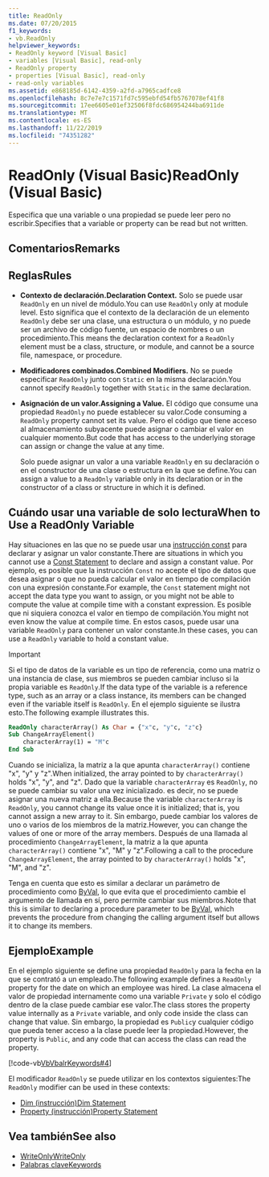 ```yaml
---
title: ReadOnly
ms.date: 07/20/2015
f1_keywords:
- vb.ReadOnly
helpviewer_keywords:
- ReadOnly keyword [Visual Basic]
- variables [Visual Basic], read-only
- ReadOnly property
- properties [Visual Basic], read-only
- read-only variables
ms.assetid: e868185d-6142-4359-a2fd-a7965cadfce8
ms.openlocfilehash: 8c7e7e7c1571fd7c595ebfd54fb5767078ef41f8
ms.sourcegitcommit: 17ee6605e01ef32506f8fdc686954244ba6911de
ms.translationtype: MT
ms.contentlocale: es-ES
ms.lasthandoff: 11/22/2019
ms.locfileid: "74351282"
---
```

# <a name="readonly-visual-basic"></a><span data-ttu-id="b2a57-102">ReadOnly (Visual Basic)</span><span class="sxs-lookup"><span data-stu-id="b2a57-102">ReadOnly (Visual Basic)</span></span>
<span data-ttu-id="b2a57-103">Especifica que una variable o una propiedad se puede leer pero no escribir.</span><span class="sxs-lookup"><span data-stu-id="b2a57-103">Specifies that a variable or property can be read but not written.</span></span>

## <a name="remarks"></a><span data-ttu-id="b2a57-104">Comentarios</span><span class="sxs-lookup"><span data-stu-id="b2a57-104">Remarks</span></span>

## <a name="rules"></a><span data-ttu-id="b2a57-105">Reglas</span><span class="sxs-lookup"><span data-stu-id="b2a57-105">Rules</span></span>

- <span data-ttu-id="b2a57-106">**Contexto de declaración.**</span><span class="sxs-lookup"><span data-stu-id="b2a57-106">**Declaration Context.**</span></span> <span data-ttu-id="b2a57-107">Solo se puede usar `ReadOnly` en un nivel de módulo.</span><span class="sxs-lookup"><span data-stu-id="b2a57-107">You can use `ReadOnly` only at module level.</span></span> <span data-ttu-id="b2a57-108">Esto significa que el contexto de la declaración de un elemento `ReadOnly` debe ser una clase, una estructura o un módulo, y no puede ser un archivo de código fuente, un espacio de nombres o un procedimiento.</span><span class="sxs-lookup"><span data-stu-id="b2a57-108">This means the declaration context for a `ReadOnly` element must be a class, structure, or module, and cannot be a source file, namespace, or procedure.</span></span>

- <span data-ttu-id="b2a57-109">**Modificadores combinados.**</span><span class="sxs-lookup"><span data-stu-id="b2a57-109">**Combined Modifiers.**</span></span> <span data-ttu-id="b2a57-110">No se puede especificar `ReadOnly` junto con `Static` en la misma declaración.</span><span class="sxs-lookup"><span data-stu-id="b2a57-110">You cannot specify `ReadOnly` together with `Static` in the same declaration.</span></span>

- <span data-ttu-id="b2a57-111">**Asignación de un valor.**</span><span class="sxs-lookup"><span data-stu-id="b2a57-111">**Assigning a Value.**</span></span> <span data-ttu-id="b2a57-112">El código que consume una propiedad `ReadOnly` no puede establecer su valor.</span><span class="sxs-lookup"><span data-stu-id="b2a57-112">Code consuming a `ReadOnly` property cannot set its value.</span></span> <span data-ttu-id="b2a57-113">Pero el código que tiene acceso al almacenamiento subyacente puede asignar o cambiar el valor en cualquier momento.</span><span class="sxs-lookup"><span data-stu-id="b2a57-113">But code that has access to the underlying storage can assign or change the value at any time.</span></span>

     <span data-ttu-id="b2a57-114">Solo puede asignar un valor a una variable `ReadOnly` en su declaración o en el constructor de una clase o estructura en la que se define.</span><span class="sxs-lookup"><span data-stu-id="b2a57-114">You can assign a value to a `ReadOnly` variable only in its declaration or in the constructor of a class or structure in which it is defined.</span></span>

## <a name="when-to-use-a-readonly-variable"></a><span data-ttu-id="b2a57-115">Cuándo usar una variable de solo lectura</span><span class="sxs-lookup"><span data-stu-id="b2a57-115">When to Use a ReadOnly Variable</span></span>

<span data-ttu-id="b2a57-116">Hay situaciones en las que no se puede usar una [instrucción const](../../../visual-basic/language-reference/statements/const-statement.md) para declarar y asignar un valor constante.</span><span class="sxs-lookup"><span data-stu-id="b2a57-116">There are situations in which you cannot use a [Const Statement](../../../visual-basic/language-reference/statements/const-statement.md) to declare and assign a constant value.</span></span> <span data-ttu-id="b2a57-117">Por ejemplo, es posible que la instrucción `Const` no acepte el tipo de datos que desea asignar o que no pueda calcular el valor en tiempo de compilación con una expresión constante.</span><span class="sxs-lookup"><span data-stu-id="b2a57-117">For example, the `Const` statement might not accept the data type you want to assign, or you might not be able to compute the value at compile time with a constant expression.</span></span> <span data-ttu-id="b2a57-118">Es posible que ni siquiera conozca el valor en tiempo de compilación.</span><span class="sxs-lookup"><span data-stu-id="b2a57-118">You might not even know the value at compile time.</span></span> <span data-ttu-id="b2a57-119">En estos casos, puede usar una variable `ReadOnly` para contener un valor constante.</span><span class="sxs-lookup"><span data-stu-id="b2a57-119">In these cases, you can use a `ReadOnly` variable to hold a constant value.</span></span>

> [!IMPORTANT]
> <span data-ttu-id="b2a57-120">Si el tipo de datos de la variable es un tipo de referencia, como una matriz o una instancia de clase, sus miembros se pueden cambiar incluso si la propia variable es `ReadOnly`.</span><span class="sxs-lookup"><span data-stu-id="b2a57-120">If the data type of the variable is a reference type, such as an array or a class instance, its members can be changed even if the variable itself is `ReadOnly`.</span></span> <span data-ttu-id="b2a57-121">En el ejemplo siguiente se ilustra esto.</span><span class="sxs-lookup"><span data-stu-id="b2a57-121">The following example illustrates this.</span></span>

```vb
ReadOnly characterArray() As Char = {"x"c, "y"c, "z"c}
Sub ChangeArrayElement()
    characterArray(1) = "M"c
End Sub
```

<span data-ttu-id="b2a57-122">Cuando se inicializa, la matriz a la que apunta `characterArray()` contiene "x", "y" y "z".</span><span class="sxs-lookup"><span data-stu-id="b2a57-122">When initialized, the array pointed to by `characterArray()` holds "x", "y", and "z".</span></span> <span data-ttu-id="b2a57-123">Dado que la variable `characterArray` es `ReadOnly`, no se puede cambiar su valor una vez inicializado. es decir, no se puede asignar una nueva matriz a ella.</span><span class="sxs-lookup"><span data-stu-id="b2a57-123">Because the variable `characterArray` is `ReadOnly`, you cannot change its value once it is initialized; that is, you cannot assign a new array to it.</span></span> <span data-ttu-id="b2a57-124">Sin embargo, puede cambiar los valores de uno o varios de los miembros de la matriz.</span><span class="sxs-lookup"><span data-stu-id="b2a57-124">However, you can change the values of one or more of the array members.</span></span> <span data-ttu-id="b2a57-125">Después de una llamada al procedimiento `ChangeArrayElement`, la matriz a la que apunta `characterArray()` contiene "x", "M" y "z".</span><span class="sxs-lookup"><span data-stu-id="b2a57-125">Following a call to the procedure `ChangeArrayElement`, the array pointed to by `characterArray()` holds "x", "M", and "z".</span></span>

<span data-ttu-id="b2a57-126">Tenga en cuenta que esto es similar a declarar un parámetro de procedimiento como [ByVal](byval.md), lo que evita que el procedimiento cambie el argumento de llamada en sí, pero permite cambiar sus miembros.</span><span class="sxs-lookup"><span data-stu-id="b2a57-126">Note that this is similar to declaring a procedure parameter to be [ByVal](byval.md), which prevents the procedure from changing the calling argument itself but allows it to change its members.</span></span>

## <a name="example"></a><span data-ttu-id="b2a57-127">Ejemplo</span><span class="sxs-lookup"><span data-stu-id="b2a57-127">Example</span></span>

<span data-ttu-id="b2a57-128">En el ejemplo siguiente se define una propiedad `ReadOnly` para la fecha en la que se contrató a un empleado.</span><span class="sxs-lookup"><span data-stu-id="b2a57-128">The following example defines a `ReadOnly` property for the date on which an employee was hired.</span></span> <span data-ttu-id="b2a57-129">La clase almacena el valor de propiedad internamente como una variable `Private` y solo el código dentro de la clase puede cambiar ese valor.</span><span class="sxs-lookup"><span data-stu-id="b2a57-129">The class stores the property value internally as a `Private` variable, and only code inside the class can change that value.</span></span> <span data-ttu-id="b2a57-130">Sin embargo, la propiedad es `Public`y cualquier código que pueda tener acceso a la clase puede leer la propiedad.</span><span class="sxs-lookup"><span data-stu-id="b2a57-130">However, the property is `Public`, and any code that can access the class can read the property.</span></span>

[!code-vb[VbVbalrKeywords#4](~/samples/snippets/visualbasic/VS_Snippets_VBCSharp/VbVbalrKeywords/VB/Class1.vb#4)]

<span data-ttu-id="b2a57-131">El modificador `ReadOnly` se puede utilizar en los contextos siguientes:</span><span class="sxs-lookup"><span data-stu-id="b2a57-131">The `ReadOnly` modifier can be used in these contexts:</span></span>

- [<span data-ttu-id="b2a57-132">Dim (instrucción)</span><span class="sxs-lookup"><span data-stu-id="b2a57-132">Dim Statement</span></span>](../statements/dim-statement.md)
- [<span data-ttu-id="b2a57-133">Property (instrucción)</span><span class="sxs-lookup"><span data-stu-id="b2a57-133">Property Statement</span></span>](../statements/property-statement.md)

## <a name="see-also"></a><span data-ttu-id="b2a57-134">Vea también</span><span class="sxs-lookup"><span data-stu-id="b2a57-134">See also</span></span>

- [<span data-ttu-id="b2a57-135">WriteOnly</span><span class="sxs-lookup"><span data-stu-id="b2a57-135">WriteOnly</span></span>](writeonly.md)
- [<span data-ttu-id="b2a57-136">Palabras clave</span><span class="sxs-lookup"><span data-stu-id="b2a57-136">Keywords</span></span>](../keywords/index.md)

